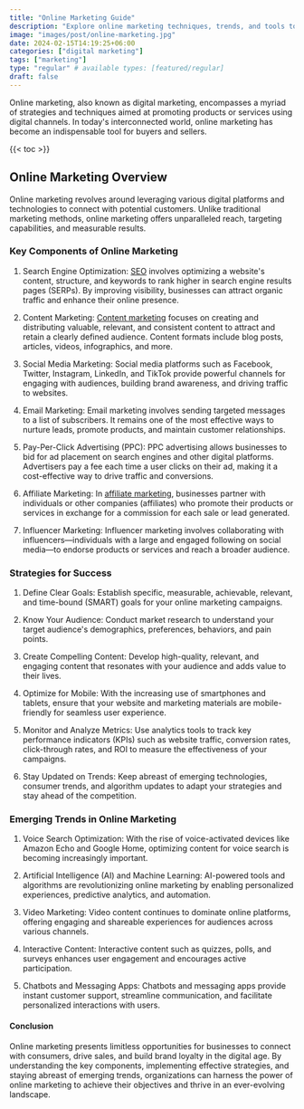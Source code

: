 ```yaml
---
title: "Online Marketing Guide"
description: "Explore online marketing techniques, trends, and tools to enhance your digital presence and reach your target audience."
image: "images/post/online-marketing.jpg"
date: 2024-02-15T14:19:25+06:00
categories: ["digital marketing"]
tags: ["marketing"]
type: "regular" # available types: [featured/regular]
draft: false
---
```


Online marketing, also known as digital marketing, encompasses a myriad of strategies and techniques aimed at promoting products or services using digital channels. In today's interconnected world, online marketing has become an indispensable tool for buyers and sellers.

{{< toc >}}

## Online Marketing Overview

Online marketing revolves around leveraging various digital platforms and technologies to connect with potential customers. Unlike traditional marketing methods, online marketing offers unparalleled reach, targeting capabilities, and measurable results.

### Key Components of Online Marketing

1. Search Engine Optimization: [SEO](/blog/seo-tips-and-strategies) involves optimizing a website's content, structure, and keywords to rank higher in search engine results pages (SERPs). By improving visibility, businesses can attract organic traffic and enhance their online presence.
  
2. Content Marketing: [Content marketing](/blog/content-marketing) focuses on creating and distributing valuable, relevant, and consistent content to attract and retain a clearly defined audience. Content formats include blog posts, articles, videos, infographics, and more.
  
3. Social Media Marketing: Social media platforms such as Facebook, Twitter, Instagram, LinkedIn, and TikTok provide powerful channels for engaging with audiences, building brand awareness, and driving traffic to websites.
  
4. Email Marketing: Email marketing involves sending targeted messages to a list of subscribers. It remains one of the most effective ways to nurture leads, promote products, and maintain customer relationships.
  
5. Pay-Per-Click Advertising (PPC): PPC advertising allows businesses to bid for ad placement on search engines and other digital platforms. Advertisers pay a fee each time a user clicks on their ad, making it a cost-effective way to drive traffic and conversions.
  
6. Affiliate Marketing: In [affiliate marketing](/blog/affiliate-marketing-guide), businesses partner with individuals or other companies (affiliates) who promote their products or services in exchange for a commission for each sale or lead generated.
  
7. Influencer Marketing: Influencer marketing involves collaborating with influencers—individuals with a large and engaged following on social media—to endorse products or services and reach a broader audience.

### Strategies for Success

1. Define Clear Goals: Establish specific, measurable, achievable, relevant, and time-bound (SMART) goals for your online marketing campaigns.
  
2. Know Your Audience: Conduct market research to understand your target audience's demographics, preferences, behaviors, and pain points.
  
3. Create Compelling Content: Develop high-quality, relevant, and engaging content that resonates with your audience and adds value to their lives.
  
4. Optimize for Mobile: With the increasing use of smartphones and tablets, ensure that your website and marketing materials are mobile-friendly for seamless user experience.
  
5. Monitor and Analyze Metrics: Use analytics tools to track key performance indicators (KPIs) such as website traffic, conversion rates, click-through rates, and ROI to measure the effectiveness of your campaigns.
  
6. Stay Updated on Trends: Keep abreast of emerging technologies, consumer trends, and algorithm updates to adapt your strategies and stay ahead of the competition.

### Emerging Trends in Online Marketing

1. Voice Search Optimization: With the rise of voice-activated devices like Amazon Echo and Google Home, optimizing content for voice search is becoming increasingly important.
  
2. Artificial Intelligence (AI) and Machine Learning: AI-powered tools and algorithms are revolutionizing online marketing by enabling personalized experiences, predictive analytics, and automation.
  
3. Video Marketing: Video content continues to dominate online platforms, offering engaging and shareable experiences for audiences across various channels.
  
4. Interactive Content: Interactive content such as quizzes, polls, and surveys enhances user engagement and encourages active participation.
  
5. Chatbots and Messaging Apps: Chatbots and messaging apps provide instant customer support, streamline communication, and facilitate personalized interactions with users.

#### Conclusion

Online marketing presents limitless opportunities for businesses to connect with consumers, drive sales, and build brand loyalty in the digital age. By understanding the key components, implementing effective strategies, and staying abreast of emerging trends, organizations can harness the power of online marketing to achieve their objectives and thrive in an ever-evolving landscape.
